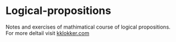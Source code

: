 # Logical-propositions
Notes and exercises of mathimatical course of logical propositions. <br>
For more deltail visit [kklokker.com](https://www.kklokker.com)
